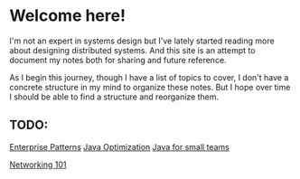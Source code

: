 # Welcome here!

I'm not an expert in systems design but I've lately started reading more about designing distributed systems. And this site is an attempt to document my notes both for sharing and future reference. 

As I begin this journey, though I have a list of topics to cover, I don't have a concrete structure in my mind to organize these notes. But I hope over time I should be able to find a structure and reorganize them.

## TODO:

[Enterprise Patterns](https://www.enterpriseintegrationpatterns.com/patterns/messaging/Introduction.html)
[Java Optimization](https://blog.pitest.org/how-i-once-saved-half-a-million-dollars-with-a-single-character-code-change/)
[Java for small teams](https://legacy.gitbook.com/book/ncrcoe/java-for-small-teams)

[Networking 101](https://classroom.udacity.com/courses/ud436/lessons/1729198657/concepts/6490994840923)

